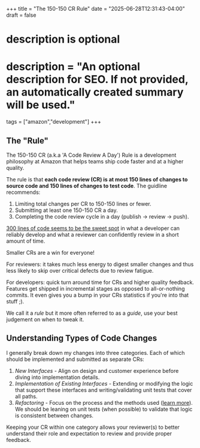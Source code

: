 +++
title = "The 150-150 CR Rule"
date = "2025-06-28T12:31:43-04:00"
draft = false

#
# description is optional
#
# description = "An optional description for SEO. If not provided, an automatically created summary will be used."

tags = ["amazon","development"]
+++

## The "Rule"

The 150-150 CR (a.k.a 'A Code Review A Day') Rule is a development philosophy at Amazon that helps teams ship code faster and at a higher quality.

The rule is that **each code review (CR) is at most 150 lines of changes to source code and 150 lines of changes to test code**. The guidline recommends:

1. Limiting total changes per CR to 150-150 lines or fewer.
1. Submitting at least one 150-150 CR a day.
1. Completing the code review cycle in a day (publish -> review -> push).

[300 lines of code seems to be the sweet spot](https://ieeexplore.ieee.org/document/4815279) in what a developer can reliably develop and what a reviewer can confidently review in a short amount of time.

Smaller CRs are a win for everyone!

For reviewers: it takes much less energy to digest smaller changes and thus less likely to skip over critical defects due to review fatigue. 

For developers: quick turn around time for CRs and higher quality feedback. Features get shipped in incremental stages as opposed to all-or-nothing commits. It even gives you a bump in your CRs statistics if you're into that stuff ;).

We call it a *rule* but it more often referred to as a *guide*, use your best judgement on when to tweak it.

## Understanding Types of Code Changes

I generally break down my changes into three categories. Each of which should be implemented and submitted as separate CRs:

1. *New Interfaces* - Align on design and customer experience before diving into implementation details.
1. *Implementation of Existing Interfaces* - Extending or modifying the logic that support these interfaces and writing/validating unit tests that cover all paths.
1. *Refactoring* - Focus on the process and the methods used ([learn more](https://martinfowler.com/books/refactoring.html)). We should be leaning on unit tests (when possible) to validate that logic is consistent between changes.

Keeping your CR within one category allows your reviewer(s) to better understand their role and expectation to review and provide proper feedback.



